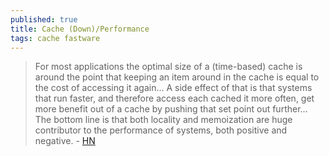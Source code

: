 ```yaml
---
published: true
title: Cache (Down)/Performance
tags: cache fastware
---
```

> For most applications the optimal size of a (time-based) cache is around the point that keeping an item around in the cache is equal to the cost of accessing it again... A side effect of that is that systems that run faster, and therefore access each cached it more often, get more benefit out of a cache by pushing that set point out further... The bottom line is that both locality and memoization are huge contributor to the performance of systems, both positive and negative. - [HN](https://news.ycombinator.com/item?id=33596546)
